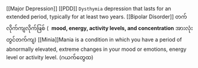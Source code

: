 [[Major Depression]]
[[PDD]] `Dysthymia` depression that lasts for an extended period, typically for at least two years. 
[[Bipolar Disorder]] တက်လိုက်ကျလိုက်ဖြစ် (  **mood, energy, activity levels, and concentration** အားလုံးတွင်တက်ကျ) 
[[Minia]]Mania is a condition in which you have a period of abnormally elevated, extreme changes in your mood or emotions, energy level or activity level. (ဂယက်တွေထ)